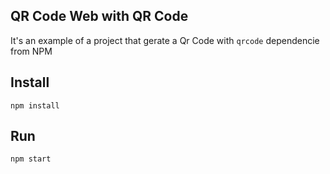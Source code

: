 ## QR Code Web with QR Code

It's an example of a project that gerate a Qr Code with `qrcode` dependencie from NPM

## Install
`npm install`

## Run
`npm start`
